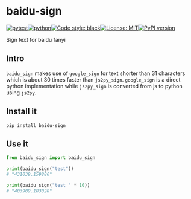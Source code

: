 # baidu-sign
[![pytest](https://github.com/ffreemt/baidu-sign/actions/workflows/routine-tests.yml/badge.svg)](https://github.com/ffreemt/baidu-sign/actions)[![python](https://img.shields.io/static/v1?label=python+&message=3.8%2B&color=blue)](https://www.python.org/downloads/)[![Code style: black](https://img.shields.io/badge/code%20style-black-000000.svg)](https://github.com/psf/black)[![License: MIT](https://img.shields.io/badge/License-MIT-yellow.svg)](https://opensource.org/licenses/MIT)[![PyPI version](https://badge.fury.io/py/baidu_sign.svg)](https://badge.fury.io/py/baidu_sign)

Sign text for baidu fanyi

## Intro
`baidu_sign` makes use of `google_sign` for text shorter than 31 characters which is about
30 times faster than `js2py_sign`. `google_sign` is a direct python implementation
while `js2py_sign` is converted from js to python using `js2py`.

## Install it
```
pip install baidu-sign
```
## Use it
```python
from baidu_sign import baidu_sign

print(baidu_sign("test"))
# "431039.159886"

print(baidu_sign("test " * 10))
# "403909.183028"
